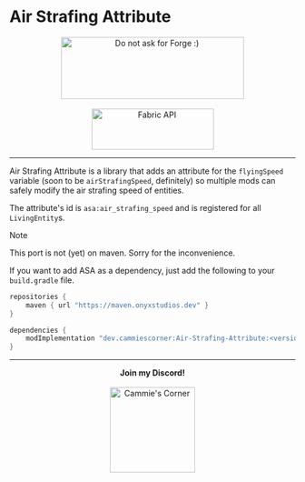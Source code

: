 # **Air Strafing Attribute**

<p align="center">
<img src="https://cdn.discordapp.com/attachments/732731816250834965/853310224828203078/ispentwaytoolongonthispleasehelp.png" width="322" height="109" title="Do not ask for Forge :)" alt="Do not ask for Forge :)">
  <br><br>
<a href="https://www.curseforge.com/minecraft/mc-mods/fabric-api"><img src="https://i.imgur.com/Ol1Tcf8.png" width="215" height="72" title="Fabric API" alt="Fabric API"></a>
</p>

---

Air Strafing Attribute is a library that adds an attribute for the `flyingSpeed` variable (soon to be `airStrafingSpeed`, definitely) so multiple mods can safely modify the air strafing speed of entities.

The attribute's id is `asa:air_strafing_speed` and is registered for all `LivingEntity`s.

> [!NOTE]
> This port is not (yet) on maven. Sorry for the inconvenience.

If you want to add ASA as a dependency, just add the following to your `build.gradle` file.
```gradle
repositories {
    maven { url "https://maven.onyxstudios.dev" }
}

dependencies {
    modImplementation "dev.cammiescorner:Air-Strafing-Attribute:<version>"
}
```

---

<p align="center">
  <b>Join my Discord!</b>
  <br><br>
<a href="https://discord.gg/f5dFYWX"><img src="https://www.shareicon.net/data/2017/06/21/887435_logo_512x512.png" width="150" height="150" title="Cammie's Corner" alt="Cammie's Corner"></a>
</p>
